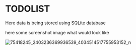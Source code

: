 # TODOLIST
Here data is being stored using SQLite database

here some screenshot image what would look like 


![75418245_2403236369936539_4034514517755953152_n](https://user-images.githubusercontent.com/46280184/68395551-d0872b00-0167-11ea-941e-f4fd1fb5078a.jpg)

